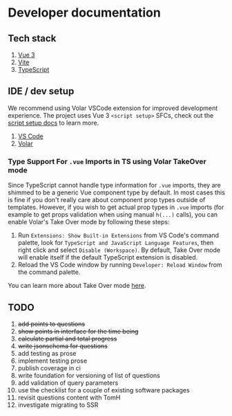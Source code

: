 # Developer documentation


## Tech stack

1. [Vue 3](https://vuejs.org/) 
1. [Vite](https://vitejs.dev/)
1. [TypeScript](https://www.typescriptlang.org/)

## IDE / dev setup

We recommend using Volar VSCode extension for improved development experience. The project uses Vue 3 `<script setup>` SFCs, check out the [script setup docs](https://v3.vuejs.org/api/sfc-script-setup.html#sfc-script-setup) to learn more.

1. [VS Code](https://code.visualstudio.com/)
1. [Volar](https://marketplace.visualstudio.com/items?itemName=Vue.volar)

### Type Support For `.vue` Imports in TS using Volar TakeOver mode

Since TypeScript cannot handle type information for `.vue` imports, they are shimmed to be a generic Vue component type by default. In most cases this is fine if you don't really care about component prop types outside of templates. However, if you wish to get actual prop types in `.vue` imports (for example to get props validation when using manual `h(...)` calls), you can enable Volar's Take Over mode by following these steps:

1. Run `Extensions: Show Built-in Extensions` from VS Code's command palette, look for `TypeScript and JavaScript Language Features`, then right click and select `Disable (Workspace)`. By default, Take Over mode will enable itself if the default TypeScript extension is disabled.
2. Reload the VS Code window by running `Developer: Reload Window` from the command palette.

You can learn more about Take Over mode [here](https://github.com/johnsoncodehk/volar/discussions/471).

## TODO

1. ~~add points to questions~~
2. ~~show points in interface for the time being~~
4. ~~calculate partial and total progress~~
5. ~~write jsonschema for questions~~
7. add testing as prose
8. implement testing prose
9. publish coverage in ci
10. write foundation for versioning of list of questions
11. add validation of query parameters
12. use the checklist for a couple of existing software packages
13. revisit questions content with TomH
14. investigate migrating to SSR


